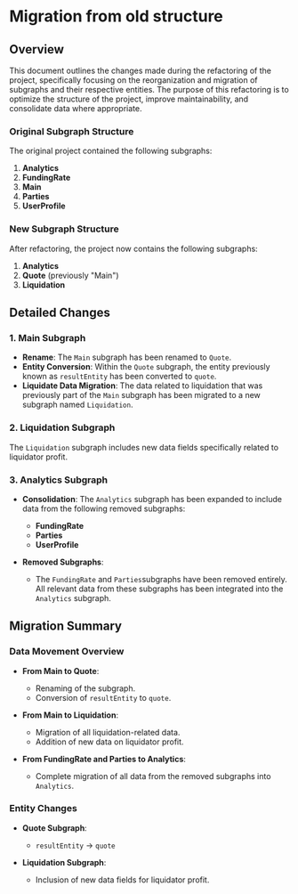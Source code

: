 # Migration from old structure

## Overview

This document outlines the changes made during the refactoring of the project, specifically focusing on the
reorganization and migration of subgraphs and their respective entities. The purpose of this refactoring is to optimize
the structure of the project, improve maintainability, and consolidate data where appropriate.

### Original Subgraph Structure

The original project contained the following subgraphs:

1. **Analytics**
2. **FundingRate**
3. **Main**
4. **Parties**
5. **UserProfile**

### New Subgraph Structure

After refactoring, the project now contains the following subgraphs:

1. **Analytics**
2. **Quote** (previously "Main")
3. **Liquidation**

## Detailed Changes

### 1. **Main Subgraph**

- **Rename**: The `Main` subgraph has been renamed to `Quote`.
- **Entity Conversion**: Within the `Quote` subgraph, the entity previously known as `resultEntity` has been converted
  to `quote`.
- **Liquidate Data Migration**: The data related to liquidation that was previously part of the `Main` subgraph has been
  migrated to a new subgraph named `Liquidation`.

### 2. **Liquidation Subgraph**
The `Liquidation` subgraph includes new data fields specifically related to liquidator profit.

### 3. **Analytics Subgraph**
- **Consolidation**: The `Analytics` subgraph has been expanded to include data from the following removed subgraphs:

    - **FundingRate**
    - **Parties**
    - **UserProfile**

- **Removed Subgraphs**:
    - The `FundingRate` and `Parties`subgraphs have been removed entirely. All relevant data from these
      subgraphs has been integrated into the `Analytics` subgraph.

## Migration Summary

### Data Movement Overview

- **From Main to Quote**:

    - Renaming of the subgraph.
    - Conversion of `resultEntity` to `quote`.

- **From Main to Liquidation**:

    - Migration of all liquidation-related data.
    - Addition of new data on liquidator profit.

- **From FundingRate and Parties to Analytics**:
    - Complete migration of all data from the removed subgraphs into `Analytics`.

### Entity Changes

- **Quote Subgraph**:

    - `resultEntity` → `quote`

- **Liquidation Subgraph**:
    - Inclusion of new data fields for liquidator profit.
